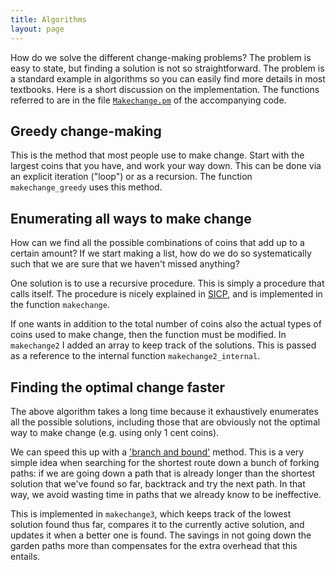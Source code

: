 ```yaml
---
title: Algorithms
layout: page
---
```


How do we solve the different change-making problems? The problem is easy to state, but finding a solution is not so straightforward. The problem is a standard example in algorithms so you can easily find more details in most textbooks. Here is a short discussion on the implementation. The functions referred to are in the file [`Makechange.pm`](https://github.com/kbseah/changer-ranger/blob/master/Makechange.pm) of the accompanying code.

## Greedy change-making

This is the method that most people use to make change. Start with the largest coins that you have, and work your way down. This can be done via an explicit iteration ("loop") or as a recursion. The function `makechange_greedy` uses this method.

## Enumerating all ways to make change

How can we find all the possible combinations of coins that add up to a certain amount? If we start making a list, how do we do so systematically such that we are sure that we haven't missed anything?

One solution is to use a recursive procedure. This is simply a procedure that calls itself. The procedure is nicely explained in [SICP](http://www.mitpress.mit.edu/sites/default/files/sicp/full-text/book/book-Z-H-11.html#%_sec_1.2.1), and is implemented in the function `makechange`.

If one wants in addition to the total number of coins also the actual types of coins used to make change, then the function must be modified. In `makechange2` I added an array to keep track of the solutions. This is passed as a reference to the internal function `makechange2_internal`.

## Finding the optimal change faster

The above algorithm takes a long time because it exhaustively enumerates all the possible solutions, including those that are obviously not the optimal way to make change (e.g. using only 1 cent coins).

We can speed this up with a ['branch and bound'](https://en.wikipedia.org/wiki/Branch_and_bound) method. This is a very simple idea when searching for the shortest route down a bunch of forking paths: if we are going down a path that is already longer than the shortest solution that we've found so far, backtrack and try the next path. In that way, we avoid wasting time in paths that we already know to be ineffective.

This is implemented in `makechange3`, which keeps track of the lowest solution found thus far, compares it to the currently active solution, and updates it when a better one is found. The savings in not going down the garden paths more than compensates for the extra overhead that this entails.
